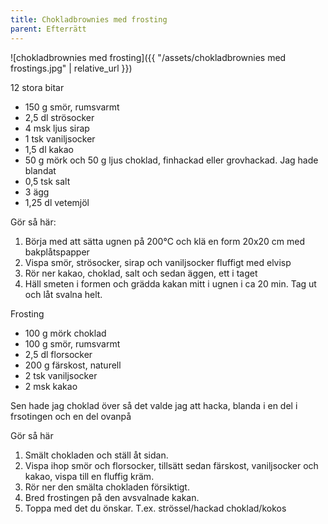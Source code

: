 ```yaml
---
title: Chokladbrownies med frosting
parent: Efterrätt
---
```

![chokladbrownies med frosting]({{ "/assets/chokladbrownies med frostings.jpg" | relative_url }})

12 stora bitar

- 150 g smör, rumsvarmt
- 2,5 dl strösocker
- 4 msk ljus sirap
- 1 tsk vaniljsocker
- 1,5 dl kakao
- 50 g mörk och 50 g ljus choklad, finhackad eller grovhackad. Jag hade blandat
- 0,5 tsk salt
- 3 ägg
- 1,25 dl vetemjöl

Gör så här:

1. Börja med att sätta ugnen på 200°C och klä en form 20x20 cm med bakplåtspapper
2. Vispa smör, strösocker, sirap och vaniljsocker fluffigt med elvisp
3. Rör ner kakao, choklad, salt och sedan äggen, ett i taget
4. Häll smeten i formen och grädda kakan mitt i ugnen i ca 20 min. Tag ut och låt svalna helt.

Frosting

- 100 g mörk choklad
- 100 g smör, rumsvarmt
- 2,5 dl florsocker
- 200 g färskost, naturell
- 2 tsk vaniljsocker
- 2 msk kakao

Sen hade jag choklad över så det valde jag att hacka, blanda i en del i frsotingen och en del ovanpå

Gör så här

1. Smält chokladen och ställ åt sidan.
2. Vispa ihop smör och florsocker, tillsätt sedan färskost, vaniljsocker och
kakao, vispa till en fluffig kräm.
3. Rör ner den smälta chokladen försiktigt.
4. Bred frostingen på den avsvalnade kakan.
5. Toppa med det du önskar. T.ex. strössel/hackad choklad/kokos
